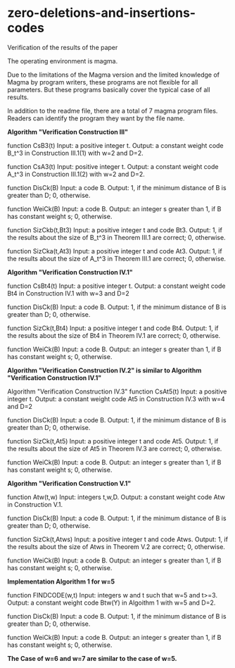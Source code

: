 # zero-deletions-and-insertions-codes
Verification of the results of the paper

The operating environment is magma.

Due to the limitations of the Magma version and the limited knowledge of Magma by program writers, these programs are not flexible for all parameters. But these programs basically cover the typical case of all results.

In addition to the readme file, there are a total of 7 magma program files. Readers can identify the program they want by the file name.

**Algorithm "Verification Construction III"**

function CsB3(t)
Input: a positive integer t. 
Output:   a constant weight code B_t^3 in Construction III.1(1) with w=2 and D=2.

function CsA3(t)
Input: positive integer t. 
Output:   a constant weight code A_t^3 in Construction III.1(2) with w=2 and D=2.

function DisCk(B)
Input: a code B.
Output: 1, if the minimum distance of B is greater than D; 0, otherwise.

function WeiCk(B)
Input: a code B.
Output: an integer s greater than 1, if B has constant weight s; 0, otherwise.

function SizCkb(t,Bt3)
Input: a positive integer t and code Bt3.
Output: 1, if the results about the size of B_t^3 in Theorem III.1 are correct; 0, otherwise.

function SizCka(t,At3)
Input: a positive integer t and code At3.
Output: 1, if the results about the size of A_t^3 in Theorem III.1 are correct; 0, otherwise.


**Algorithm "Verification Construction IV.1"**

function CsBt4(t)
Input: a positive integer t.
Output: a constant weight code Bt4 in Construction IV.1 with w=3 and D=2

function DisCk(B)
Input: a code B.
Output: 1, if the minimum distance of B is greater than D; 0, otherwise.

function SizCk(t,Bt4)
Input: a positive integer t and code Bt4.
Output: 1, if the results about the size of Bt4 in Theorem IV.1 are correct; 0, otherwise.

function WeiCk(B)
Input: a code B.
Output: an integer s greater than 1, if B has constant weight s; 0, otherwise.


**Algorithm "Verification Construction IV.2" is similar to Algorithm "Verification Construction IV.1"**

Algorithm "Verification Construction IV.3"
function CsAt5(t)
Input: a positive integer t.
Output: a constant weight code At5 in Construction IV.3 with w=4 and D=2

function DisCk(B)
Input: a code B.
Output: 1, if the minimum distance of B is greater than D; 0, otherwise.

function SizCk(t,At5)
Input: a positive integer t and code At5.
Output: 1, if the results about the size of At5 in Theorem IV.3 are correct; 0, otherwise.

function WeiCk(B)
Input: a code B.
Output: an integer s greater than 1, if B has constant weight s; 0, otherwise.



**Algorithm "Verification Construction V.1"**

function Atw(t,w)
Input: integers t,w,D.
Output: a constant weight code Atw in Construction V.1.

function DisCk(B)
Input: a code B.
Output: 1, if the minimum distance of B is greater than D; 0, otherwise.

function SizCk(t,Atws)
Input: a positive integer t and code Atws.
Output: 1, if the results about the size of Atws in Theorem V.2 are correct; 0, otherwise.

function WeiCk(B)
Input: a code B.
Output: an integer s greater than 1, if B has constant weight s; 0, otherwise.


**Implementation Algorithm 1 for w=5**

function FINDCODE(w,t)
Input: integers w and t such that w=5 and t>=3.
Output: a constant weight code Btw(Y) in Algoithm 1 with w=5 and D=2.

function DisCk(B)
Input: a code B.
Output: 1, if the minimum distance of B is greater than D; 0, otherwise.

function WeiCk(B)
Input: a code B.
Output: an integer s greater than 1, if B has constant weight s; 0, otherwise.

**The Case of w=6 and w=7 are similar to the case of w=5.**
